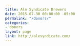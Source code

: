 ```yaml
---
title: Ale Syndicate Brewers
date: 2015-07-30 00:00:00 -05:00
permalink: "/donors/"
categories:
- donors
layout: page
link: http://alesyndicate.com/
---
```


